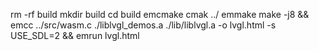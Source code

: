 rm -rf build
mkdir build
cd build
emcmake cmak ../
emmake make -j8 && emcc ../src/wasm.c ./liblvgl_demos.a ./lib/liblvgl.a -o lvgl.html -s USE_SDL=2 && emrun lvgl.html